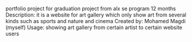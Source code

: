 portfolio project for graduation project from alx se program 12 months
Description: it is a website for art gallery which only show art from several kinds such as sports and nature and cinema
Created by: Mohamed Magdi (myself)
Usage: showing art gallery from certain artist to certain website users 
